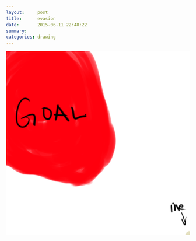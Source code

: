 ```yaml
---
layout:     post
title:      evasion
date:       2015-06-11 22:48:22
summary:    
categories: drawing
---
```

![evasion](/images/diary/evasion.png "Another fulfilling day evaded.")